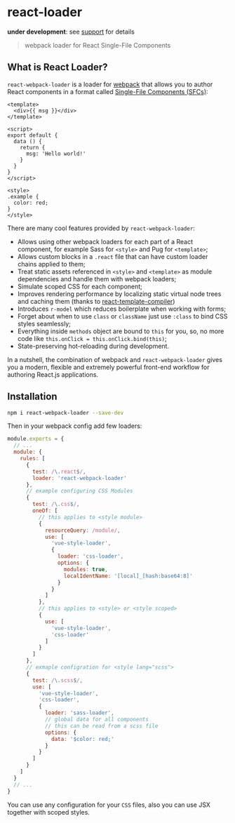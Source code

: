 # react-loader

**under development**: see [support](https://github.com/stalniy/react-webpack-loader/issues/18) for details

> webpack loader for React Single-File Components

## What is React Loader?

`react-webpack-loader` is a loader for [webpack](https://webpack.js.org/) that allows you to author React components in a format called [Single-File Components (SFCs)](./docs/spec.md):

``` vue
<template>
  <div>{{ msg }}</div>
</template>

<script>
export default {
  data () {
    return {
      msg: 'Hello world!'
    }
  }
}
</script>

<style>
.example {
  color: red;
}
</style>
```

There are many cool features provided by `react-webpack-loader`:

- Allows using other webpack loaders for each part of a React component, for example Sass for `<style>` and Pug for `<template>`;
- Allows custom blocks in a `.react` file that can have custom loader chains applied to them;
- Treat static assets referenced in `<style>` and `<template>` as module dependencies and handle them with webpack loaders;
- Simulate scoped CSS for each component;
- Improves rendering performance by localizing static virtual node trees and caching them (thanks to [react-template-compiler](https://github.com/stalniy/react-template-compiler))
- Introduces `r-model` which reduces boilerplate when working with forms;
- Forget about when to use `class` or `className` just use `:class` to bind CSS styles seamlessly;
- Everything inside `methods` object are bound to `this` for you, so, no more code like `this.onClick = this.onClick.bind(this)`;
- State-preserving hot-reloading during development.

In a nutshell, the combination of webpack and `react-webpack-loader` gives you a modern, flexible and extremely powerful front-end workflow for authoring React.js applications.

## Installation

```sh
npm i react-webpack-loader --save-dev
```

Then in your webpack config add few loaders:

```js
module.exports = {
  // ...
  module: {
    rules: [
      {
        test: /\.react$/,
        loader: 'react-webpack-loader'
      },
      // example configuring CSS Modules
      {
        test: /\.css$/,
        oneOf: [
          // this applies to <style module>
          {
            resourceQuery: /module/,
            use: [
              'vue-style-loader',
              {
                loader: 'css-loader',
                options: {
                  modules: true,
                  localIdentName: '[local]_[hash:base64:8]'
                }
              }
            ]
          },
          // this applies to <style> or <style scoped>
          {
            use: [
              'vue-style-loader',
              'css-loader'
            ]
          }
        ]
      },
      // exmaple configration for <style lang="scss">
      {
        test: /\.scss$/,
        use: [
          'vue-style-loader',
          'css-loader',
          {
            loader: 'sass-loader',
            // global data for all components
            // this can be read from a scss file
            options: {
              data: '$color: red;'
            }
          }
        ]
      }
    ]
  }
  // ...
}
```

You can use any configuration for your `CSS` files, also you can use JSX together with scoped styles.
